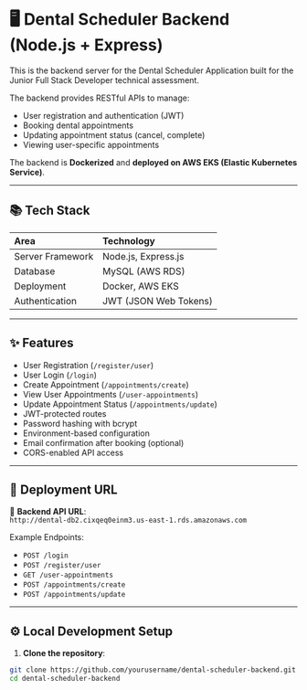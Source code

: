 # 🖥️ Dental Scheduler Backend (Node.js + Express)

This is the backend server for the Dental Scheduler Application built for the Junior Full Stack Developer technical assessment.

The backend provides RESTful APIs to manage:

- User registration and authentication (JWT)
- Booking dental appointments
- Updating appointment status (cancel, complete)
- Viewing user-specific appointments

The backend is **Dockerized** and **deployed on AWS EKS (Elastic Kubernetes Service)**.

---

## 📚 Tech Stack

| Area             | Technology            |
| :--------------- | :-------------------- |
| Server Framework | Node.js, Express.js   |
| Database         | MySQL (AWS RDS)       |
| Deployment       | Docker, AWS EKS       |
| Authentication   | JWT (JSON Web Tokens) |

---

## ✨ Features

- User Registration (`/register/user`)
- User Login (`/login`)
- Create Appointment (`/appointments/create`)
- View User Appointments (`/user-appointments`)
- Update Appointment Status (`/appointments/update`)
- JWT-protected routes
- Password hashing with bcrypt
- Environment-based configuration
- Email confirmation after booking (optional)
- CORS-enabled API access

---

## 🚀 Deployment URL

🔗 **Backend API URL**:  
`http://dental-db2.cixqeq0einm3.us-east-1.rds.amazonaws.com`

Example Endpoints:

- `POST /login`
- `POST /register/user`
- `GET /user-appointments`
- `POST /appointments/create`
- `POST /appointments/update`

---

## ⚙️ Local Development Setup

1. **Clone the repository**:

```bash
git clone https://github.com/yourusername/dental-scheduler-backend.git
cd dental-scheduler-backend
```
